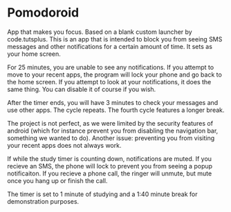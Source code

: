 # Pomodoroid
App that makes you focus. Based on a blank custom launcher by code.tutsplus.
This is an app that is intended to block you from seeing SMS messages and other notifications for a certain amount of time. It sets as your home screen.

For 25 minutes, you are unable to see any notifications. If you attempt to move to your recent apps, the program will lock your phone and go back to the home screen. If you attempt to look at your notifications, it does the same thing. You can disable it of course if you wish.

After the timer ends, you will have 3 minutes to check your messages and use other apps. The cycle repeats. The fourth cycle features a longer break.

The project is not perfect, as we were limited by the security features of android (which for instance prevent you from disabling the navigation bar, something we wanted to do).
Another issue: preventing you from visiting your recent apps does not always work.

If while the study timer is counting down, notifications are muted. If you recieve an SMS, the phone will lock to prevent you from seeing a popup notificaiton. If you recieve a phone call, the ringer will unmute, but mute once you hang up or finish the call.

The timer is set to 1 minute of studying and a 1:40 minute break for demonstration purposes.
